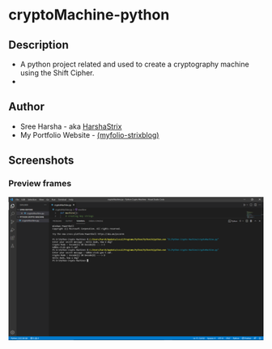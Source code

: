 # cryptoMachine-python

## Description
* A python project related and used to create a cryptography machine using the Shift Cipher.
* 

## Author
* Sree Harsha - aka [HarshaStrix][website]
* My Portfolio Website - [(myfolio-strixblog)][website]

[website]: https://myfolio-strixblog.web.app/

## Screenshots


### Preview frames
<img src="Python Crypto Machine/cryptoMachine-python.png">
